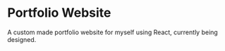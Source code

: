 # Portfolio Website

A custom made portfolio website for myself using React, currently being designed.
